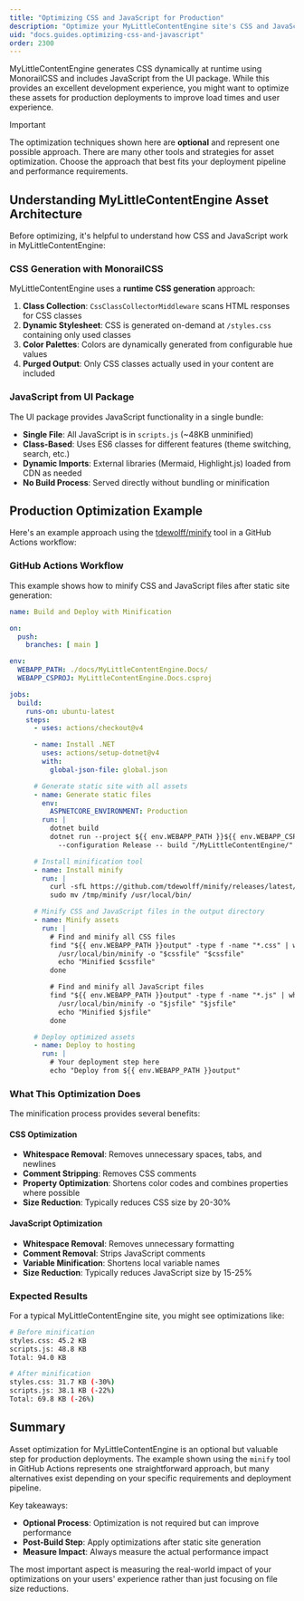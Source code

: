 ```yaml
---
title: "Optimizing CSS and JavaScript for Production"
description: "Optimize your MyLittleContentEngine site's CSS and JavaScript assets for better performance in production deployments"
uid: "docs.guides.optimizing-css-and-javascript"
order: 2300
---
```


MyLittleContentEngine generates CSS dynamically at runtime using MonorailCSS and includes JavaScript from the UI
package. While this provides an excellent development experience, you might want to optimize these assets for production
deployments to improve load times and user experience.

> [!IMPORTANT]
> The optimization techniques shown here are **optional** and represent one possible approach. There are many other
> tools and strategies for asset optimization. Choose the approach that best fits your deployment pipeline and
> performance requirements.

## Understanding MyLittleContentEngine Asset Architecture

Before optimizing, it's helpful to understand how CSS and JavaScript work in MyLittleContentEngine:

### CSS Generation with MonorailCSS

MyLittleContentEngine uses a **runtime CSS generation** approach:

1. **Class Collection**: `CssClassCollectorMiddleware` scans HTML responses for CSS classes
2. **Dynamic Stylesheet**: CSS is generated on-demand at `/styles.css` containing only used classes
3. **Color Palettes**: Colors are dynamically generated from configurable hue values
4. **Purged Output**: Only CSS classes actually used in your content are included

### JavaScript from UI Package

The UI package provides JavaScript functionality in a single bundle:

- **Single File**: All JavaScript is in `scripts.js` (~48KB unminified)
- **Class-Based**: Uses ES6 classes for different features (theme switching, search, etc.)
- **Dynamic Imports**: External libraries (Mermaid, Highlight.js) loaded from CDN as needed
- **No Build Process**: Served directly without bundling or minification

## Production Optimization Example

Here's an example approach using the [tdewolff/minify](https://github.com/tdewolff/minify) tool in a GitHub Actions
workflow:

### GitHub Actions Workflow

This example shows how to minify CSS and JavaScript files after static site generation:

```yaml
name: Build and Deploy with Minification

on:
  push:
    branches: [ main ]

env:
  WEBAPP_PATH: ./docs/MyLittleContentEngine.Docs/
  WEBAPP_CSPROJ: MyLittleContentEngine.Docs.csproj

jobs:
  build:
    runs-on: ubuntu-latest
    steps:
      - uses: actions/checkout@v4

      - name: Install .NET
        uses: actions/setup-dotnet@v4
        with:
          global-json-file: global.json

      # Generate static site with all assets
      - name: Generate static files
        env:
          ASPNETCORE_ENVIRONMENT: Production
        run: |
          dotnet build
          dotnet run --project ${{ env.WEBAPP_PATH }}${{ env.WEBAPP_CSPROJ }} \
            --configuration Release -- build "/MyLittleContentEngine/"

      # Install minification tool
      - name: Install minify
        run: |
          curl -sfL https://github.com/tdewolff/minify/releases/latest/download/minify_linux_amd64.tar.gz | tar -xzf - -C /tmp
          sudo mv /tmp/minify /usr/local/bin/

      # Minify CSS and JavaScript files in the output directory
      - name: Minify assets
        run: |
          # Find and minify all CSS files
          find "${{ env.WEBAPP_PATH }}output" -type f -name "*.css" | while read cssfile; do
            /usr/local/bin/minify -o "$cssfile" "$cssfile"
            echo "Minified $cssfile"
          done

          # Find and minify all JavaScript files  
          find "${{ env.WEBAPP_PATH }}output" -type f -name "*.js" | while read jsfile; do
            /usr/local/bin/minify -o "$jsfile" "$jsfile"
            echo "Minified $jsfile"
          done

      # Deploy optimized assets
      - name: Deploy to hosting
        run: |
          # Your deployment step here
          echo "Deploy from ${{ env.WEBAPP_PATH }}output"
```

### What This Optimization Does

The minification process provides several benefits:

#### CSS Optimization

- **Whitespace Removal**: Removes unnecessary spaces, tabs, and newlines
- **Comment Stripping**: Removes CSS comments
- **Property Optimization**: Shortens color codes and combines properties where possible
- **Size Reduction**: Typically reduces CSS size by 20-30%

#### JavaScript Optimization

- **Whitespace Removal**: Removes unnecessary formatting
- **Comment Removal**: Strips JavaScript comments
- **Variable Minification**: Shortens local variable names
- **Size Reduction**: Typically reduces JavaScript size by 15-25%

### Expected Results

For a typical MyLittleContentEngine site, you might see optimizations like:

```bash
# Before minification
styles.css: 45.2 KB
scripts.js: 48.8 KB
Total: 94.0 KB

# After minification  
styles.css: 31.7 KB (-30%)
scripts.js: 38.1 KB (-22%)
Total: 69.8 KB (-26%)
```

## Summary

Asset optimization for MyLittleContentEngine is an optional but valuable step for production deployments. The example
shown using the `minify` tool in GitHub Actions represents one straightforward approach, but many alternatives exist
depending on your specific requirements and deployment pipeline.

Key takeaways:

- **Optional Process**: Optimization is not required but can improve performance
- **Post-Build Step**: Apply optimizations after static site generation
- **Measure Impact**: Always measure the actual performance impact

The most important aspect is measuring the real-world impact of your optimizations on your users' experience rather than
just focusing on file size reductions.
